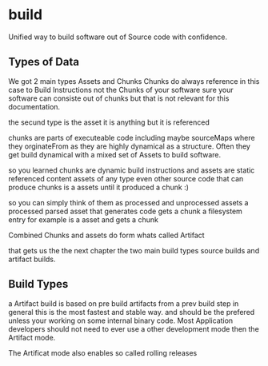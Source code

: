 # build
Unified way to build software out of Source code with confidence.

## Types of Data
We got 2 main types Assets and Chunks Chunks do always reference in this case to Build Instructions not the Chunks of your software
sure your software can consiste out of chunks but that is not relevant for this documentation.

the secund type is the asset it is anything but it is referenced 

chunks are parts of executeable code including maybe sourceMaps where they orginateFrom as they are highly dynamical as a structure.
Often they get build dynamical with a mixed set of Assets to build software. 

so you learned chunks are dynamic build instructions and assets are static referenced content assets of any type even other source code that can produce chunks is a assets until it produced a chunk :)

so you can simply think of them as processed and unprocessed assets a processed parsed asset that generates code gets a chunk a filesystem entry for example is a asset and gets a chunk 

Combined Chunks and assets do form whats called Artifact

that gets us the the next chapter the two main build types source builds and artifact builds. 

## Build Types
a Artifact build is based on pre build artifacts from a prev build step in general this is the most fastest and stable way.
and should be the prefered unless your working on some internal binary code. Most Application developers should not need
to ever use a other development mode then the Artifact mode. 

The Artificat mode also enables so called rolling releases
